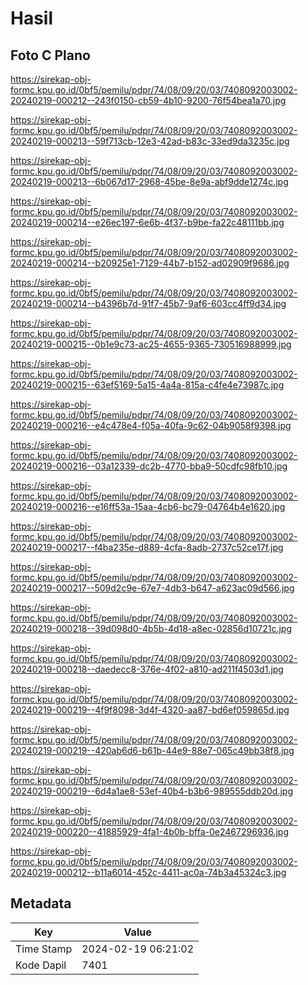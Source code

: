 # Hasil

## Foto C Plano

https://sirekap-obj-formc.kpu.go.id/0bf5/pemilu/pdpr/74/08/09/20/03/7408092003002-20240219-000212--243f0150-cb59-4b10-9200-76f54bea1a70.jpg

https://sirekap-obj-formc.kpu.go.id/0bf5/pemilu/pdpr/74/08/09/20/03/7408092003002-20240219-000213--59f713cb-12e3-42ad-b83c-33ed9da3235c.jpg

https://sirekap-obj-formc.kpu.go.id/0bf5/pemilu/pdpr/74/08/09/20/03/7408092003002-20240219-000213--6b067d17-2968-45be-8e9a-abf9dde1274c.jpg

https://sirekap-obj-formc.kpu.go.id/0bf5/pemilu/pdpr/74/08/09/20/03/7408092003002-20240219-000214--e26ec197-6e6b-4f37-b9be-fa22c48111bb.jpg

https://sirekap-obj-formc.kpu.go.id/0bf5/pemilu/pdpr/74/08/09/20/03/7408092003002-20240219-000214--b20925e1-7129-44b7-b152-ad02909f9686.jpg

https://sirekap-obj-formc.kpu.go.id/0bf5/pemilu/pdpr/74/08/09/20/03/7408092003002-20240219-000214--b4396b7d-91f7-45b7-9af6-603cc4ff9d34.jpg

https://sirekap-obj-formc.kpu.go.id/0bf5/pemilu/pdpr/74/08/09/20/03/7408092003002-20240219-000215--0b1e9c73-ac25-4655-9365-730516988999.jpg

https://sirekap-obj-formc.kpu.go.id/0bf5/pemilu/pdpr/74/08/09/20/03/7408092003002-20240219-000215--63ef5169-5a15-4a4a-815a-c4fe4e73987c.jpg

https://sirekap-obj-formc.kpu.go.id/0bf5/pemilu/pdpr/74/08/09/20/03/7408092003002-20240219-000216--e4c478e4-f05a-40fa-9c62-04b9058f9398.jpg

https://sirekap-obj-formc.kpu.go.id/0bf5/pemilu/pdpr/74/08/09/20/03/7408092003002-20240219-000216--03a12339-dc2b-4770-bba9-50cdfc98fb10.jpg

https://sirekap-obj-formc.kpu.go.id/0bf5/pemilu/pdpr/74/08/09/20/03/7408092003002-20240219-000216--e16ff53a-15aa-4cb6-bc79-04764b4e1620.jpg

https://sirekap-obj-formc.kpu.go.id/0bf5/pemilu/pdpr/74/08/09/20/03/7408092003002-20240219-000217--f4ba235e-d889-4cfa-8adb-2737c52ce17f.jpg

https://sirekap-obj-formc.kpu.go.id/0bf5/pemilu/pdpr/74/08/09/20/03/7408092003002-20240219-000217--509d2c9e-67e7-4db3-b647-a623ac09d566.jpg

https://sirekap-obj-formc.kpu.go.id/0bf5/pemilu/pdpr/74/08/09/20/03/7408092003002-20240219-000218--39d098d0-4b5b-4d18-a8ec-02856d10721c.jpg

https://sirekap-obj-formc.kpu.go.id/0bf5/pemilu/pdpr/74/08/09/20/03/7408092003002-20240219-000218--daedecc8-376e-4f02-a810-ad211f4503d1.jpg

https://sirekap-obj-formc.kpu.go.id/0bf5/pemilu/pdpr/74/08/09/20/03/7408092003002-20240219-000219--4f9f8098-3d4f-4320-aa87-bd6ef059865d.jpg

https://sirekap-obj-formc.kpu.go.id/0bf5/pemilu/pdpr/74/08/09/20/03/7408092003002-20240219-000219--420ab6d6-b61b-44e9-88e7-065c49bb38f8.jpg

https://sirekap-obj-formc.kpu.go.id/0bf5/pemilu/pdpr/74/08/09/20/03/7408092003002-20240219-000219--6d4a1ae8-53ef-40b4-b3b6-989555ddb20d.jpg

https://sirekap-obj-formc.kpu.go.id/0bf5/pemilu/pdpr/74/08/09/20/03/7408092003002-20240219-000220--41885929-4fa1-4b0b-bffa-0e2467296936.jpg

https://sirekap-obj-formc.kpu.go.id/0bf5/pemilu/pdpr/74/08/09/20/03/7408092003002-20240219-000212--b11a6014-452c-4411-ac0a-74b3a45324c3.jpg


## Metadata

| Key        | Value               |
| ---------- | ------------------- |
| Time Stamp | 2024-02-19 06:21:02 |
| Kode Dapil | 7401                |



